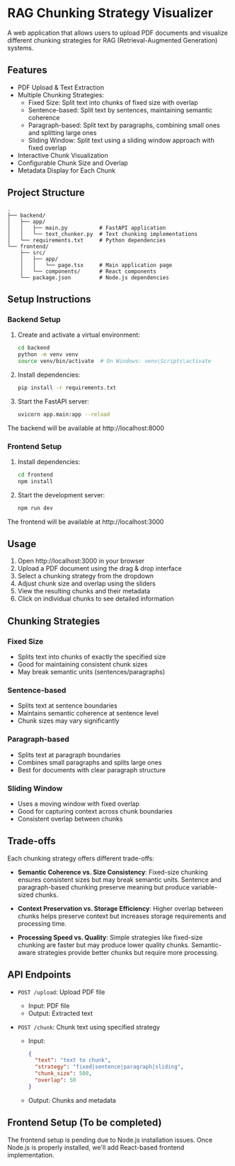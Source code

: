 # RAG Chunking Strategy Visualizer

A web application that allows users to upload PDF documents and visualize different chunking strategies for RAG (Retrieval-Augmented Generation) systems.

## Features

- PDF Upload & Text Extraction
- Multiple Chunking Strategies:
  - Fixed Size: Split text into chunks of fixed size with overlap
  - Sentence-based: Split text by sentences, maintaining semantic coherence
  - Paragraph-based: Split text by paragraphs, combining small ones and splitting large ones
  - Sliding Window: Split text using a sliding window approach with fixed overlap
- Interactive Chunk Visualization
- Configurable Chunk Size and Overlap
- Metadata Display for Each Chunk

## Project Structure

```
.
├── backend/
│   ├── app/
│   │   ├── main.py          # FastAPI application
│   │   └── text_chunker.py  # Text chunking implementations
│   └── requirements.txt     # Python dependencies
└── frontend/
    ├── src/
    │   ├── app/
    │   │   └── page.tsx     # Main application page
    │   └── components/      # React components
    └── package.json         # Node.js dependencies
```

## Setup Instructions

### Backend Setup

1. Create and activate a virtual environment:
   ```bash
   cd backend
   python -m venv venv
   source venv/bin/activate  # On Windows: venv\Scripts\activate
   ```

2. Install dependencies:
   ```bash
   pip install -r requirements.txt
   ```

3. Start the FastAPI server:
   ```bash
   uvicorn app.main:app --reload
   ```

The backend will be available at http://localhost:8000

### Frontend Setup

1. Install dependencies:
   ```bash
   cd frontend
   npm install
   ```

2. Start the development server:
   ```bash
   npm run dev
   ```

The frontend will be available at http://localhost:3000

## Usage

1. Open http://localhost:3000 in your browser
2. Upload a PDF document using the drag & drop interface
3. Select a chunking strategy from the dropdown
4. Adjust chunk size and overlap using the sliders
5. View the resulting chunks and their metadata
6. Click on individual chunks to see detailed information

## Chunking Strategies

### Fixed Size
- Splits text into chunks of exactly the specified size
- Good for maintaining consistent chunk sizes
- May break semantic units (sentences/paragraphs)

### Sentence-based
- Splits text at sentence boundaries
- Maintains semantic coherence at sentence level
- Chunk sizes may vary significantly

### Paragraph-based
- Splits text at paragraph boundaries
- Combines small paragraphs and splits large ones
- Best for documents with clear paragraph structure

### Sliding Window
- Uses a moving window with fixed overlap
- Good for capturing context across chunk boundaries
- Consistent overlap between chunks

## Trade-offs

Each chunking strategy offers different trade-offs:

- **Semantic Coherence vs. Size Consistency**: Fixed-size chunking ensures consistent sizes but may break semantic units. Sentence and paragraph-based chunking preserve meaning but produce variable-sized chunks.

- **Context Preservation vs. Storage Efficiency**: Higher overlap between chunks helps preserve context but increases storage requirements and processing time.

- **Processing Speed vs. Quality**: Simple strategies like fixed-size chunking are faster but may produce lower quality chunks. Semantic-aware strategies provide better chunks but require more processing.

## API Endpoints

- `POST /upload`: Upload PDF file
  - Input: PDF file
  - Output: Extracted text

- `POST /chunk`: Chunk text using specified strategy
  - Input: 
    ```json
    {
      "text": "text to chunk",
      "strategy": "fixed|sentence|paragraph|sliding",
      "chunk_size": 500,
      "overlap": 50
    }
    ```
  - Output: Chunks and metadata

## Frontend Setup (To be completed)

The frontend setup is pending due to Node.js installation issues. Once Node.js is properly installed, we'll add React-based frontend implementation. 